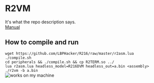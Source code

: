 # R2VM  
It's what the repo description says.  
[Manual](https://lbphacker.pw/powdertoy/R216/manual.md)  
## How to compile and run  
`wget https://github.com/LBPHacker/R216/raw/master/r2asm.lua`  
`./compile.sh`  
`cd peripherals && ./compile.sh && cp R2TERM.so ../`  
`lua r2asm.lua headless_model=R216DVM headless_out=a.bin <assembly>`  
`./r2vm -b a.bin`  
![works on my machine](https://johan.driessen.se/images/johan_driessen_se/WindowsLiveWriter/PersistanceinWF4beta2_E4AD/works-on-my-machine-starburst_2.png)  
